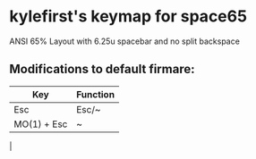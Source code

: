 # kylefirst's keymap for space65

ANSI 65% Layout with 6.25u spacebar and no split backspace

## Modifications to default firmare:
| Key | Function |
|-----|-----|
| Esc | Esc/~ |
| MO(1) + Esc | ~ |
|
